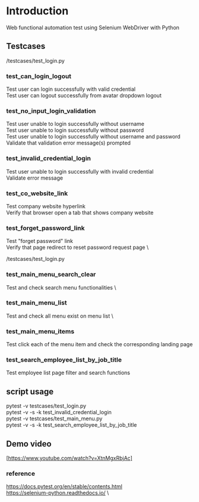 # Introduction
Web functional automation test using Selenium WebDriver with Python

## Testcases
/testcases/test_login.py
### test_can_login_logout
Test user can login successfully with valid credential  \
Test user can logout successfully from avatar dropdown logout 

### test_no_input_login_validation 
Test user unable to login successfully without username  \
Test user unable to login successfully without password  \
Test user unable to login successfully without username and password  \
Validate that validation error message(s) prompted

### test_invalid_credential_login
Test user unable to login successfully with invalid credential  \
Validate error message

### test_co_website_link
Test company website hyperlink \
Verify that browser open a tab that shows company website 

### test_forget_password_link
Test "forget password" link \
Verify that page redirect to reset password request page \

/testcases/test_login.py
### test_main_menu_search_clear
Test and check search menu functionalities \

### test_main_menu_list
Test and check all menu exist on menu list \ 

### test_main_menu_items
Test click each of the menu item and check the corresponding landing page

### test_search_employee_list_by_job_title
Test employee list page filter and search functions

## script usage
pytest -v testcases/test_login.py \
pytest -v -s -k test_invalid_credential_login \
pytest -v testcases/test_main_menu.py \
pytest -v -s -k test_search_employee_list_by_job_title



## Demo video
[https://www.youtube.com/watch?v=XtnMgxRbjAc]

### reference
https://docs.pytest.org/en/stable/contents.html \
https://selenium-python.readthedocs.io/ \